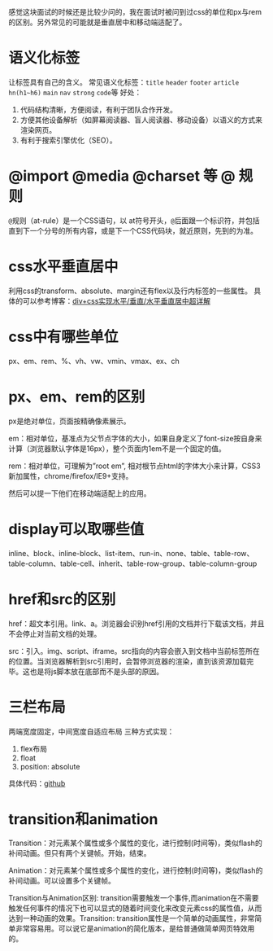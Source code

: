 感觉这块面试的时候还是比较少问的，我在面试时被问到过css的单位和px与rem的区别。另外常见的可能就是垂直居中和移动端适配了。
# 语义化标签
让标签具有自己的含义。
常见语义化标签：`title` `header` `footer` `article` `hn(h1~h6)` `main` `nav` `strong` `code`等
好处：
1. 代码结构清晰，方便阅读，有利于团队合作开发。
2. 方便其他设备解析（如屏幕阅读器、盲人阅读器、移动设备）以语义的方式来渲染网页。
3. 有利于搜索引擎优化（SEO）。
# @import @media @charset 等 @ 规则
`@`规则（at-rule）是一个CSS语句，以 at符号开头，`@`后面跟一个标识符，并包括直到下一个分号的所有内容，或是下一个CSS代码块，就近原则，先到的为准。
# css水平垂直居中
利用css的transform、absolute、margin还有flex以及行内标签的一些属性。
具体的可以参考博客：[div+css实现水平/垂直/水平垂直居中超详解](https://blog.csdn.net/qq_42532128/article/details/102526334)
# css中有哪些单位
px、em、rem、%、vh、vw、vmin、vmax、ex、ch
# px、em、rem的区别
px是绝对单位，页面按精确像素展示。

em：相对单位，基准点为父节点字体的大小，如果自身定义了font-size按自身来计算（浏览器默认字体是16px），整个页面内1em不是一个固定的值。

rem：相对单位，可理解为”root em”, 相对根节点html的字体大小来计算，CSS3新加属性，chrome/firefox/IE9+支持。

然后可以提一下他们在移动端适配上的应用。
# display可以取哪些值
inline、block、inline-block、list-item、run-in、none、table、table-row、table-column、table-cell、inherit、table-row-group、table-column-group
# href和src的区别
href：超文本引用。link、a。浏览器会识别href引用的文档并行下载该文档，并且不会停止对当前文档的处理。

src：引入。img、script、iframe。src指向的内容会嵌入到文档中当前标签所在的位置。当浏览器解析到src引用时，会暂停浏览器的渲染，直到该资源加载完毕。这也是将js脚本放在底部而不是头部的原因。
# 三栏布局
两端宽度固定，中间宽度自适应布局
三种方式实现：

 1. flex布局
 2. float
 3. position: absolute

具体代码：[github](https://github.com/BIGDgreen/frontEnd-Interview/tree/master/%E6%89%8B%E5%86%99%E4%BB%A3%E7%A0%81/%E4%B8%89%E6%A0%8F%E5%B8%83%E5%B1%80)

# transition和animation
Transition：对元素某个属性或多个属性的变化，进行控制(时间等)，类似flash的补间动画。但只有两个关键帧。开始，结束。

Animation：对元素某个属性或多个属性的变化，进行控制(时间等)，类似flash的补间动画。可以设置多个关键帧。

Transition与Animation区别: transition需要触发一个事件,而animation在不需要触发任何事件的情况下也可以显式的随着时间变化来改变元素css的属性值，从而达到一种动画的效果。Transition: transition属性是一个简单的动画属性，非常简单非常容易用。可以说它是animation的简化版本，是给普通做简单网页特效用的。
